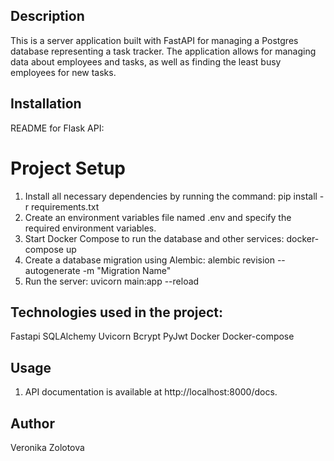 ## Description
This is a server application built with FastAPI for managing a Postgres database representing a task tracker. The application allows for managing data about employees and tasks, as well as finding the least busy employees for new tasks.

## Installation
README for Flask API:

# Project Setup

1. Install all necessary dependencies by running the command:
      pip install -r requirements.txt
2. Create an environment variables file named .env and specify the required environment variables.
3. Start Docker Compose to run the database and other services:
      docker-compose up
4. Create a database migration using Alembic:
      alembic revision --autogenerate -m "Migration Name"
5. Run the server:
 uvicorn main:app --reload




## Technologies used in the project:

Fastapi
SQLAlchemy
Uvicorn
Bcrypt
PyJwt
Docker
Docker-compose

## Usage
1. API documentation is available at http://localhost:8000/docs.

## Author
Veronika Zolotova
